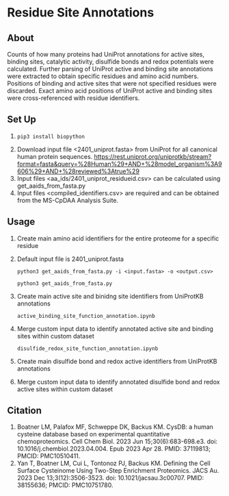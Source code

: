 # Residue Site Annotations

## About
Counts of how many proteins had UniProt annotations for active sites, binding sites, catalytic activity, disulfide bonds and redox potentials were calculated. Further parsing of UniProt active and binding site annotations were extracted to obtain specific residues and amino acid numbers. Positions of binding and active sites that were not specified residues were discarded. Exact amino acid positions of UniProt active and binding sites were cross-referenced with residue identifiers. 

## Set Up
1. ```
   pip3 install biopython
   ```
2. Download input file <2401_uniprot.fasta> from UniProt for all canonical human protein sequences.
   https://rest.uniprot.org/uniprotkb/stream?format=fasta&query=%28Human%29+AND+%28model_organism%3A9606%29+AND+%28reviewed%3Atrue%29
4. Input files <aa_ids/2401_uniprot_residueid.csv> can be calculated using get_aaids_from_fasta.py
5. Input files <compiled_identifiers.csv> are required and can be obtained from the MS-CpDAA Analysis Suite.

## Usage
1. Create main amino acid identifiers for the entire proteome for a specific residue
2. Default input file is 2401_uniprot.fasta
   
   ```
   python3 get_aaids_from_fasta.py -i <input.fasta> -o <output.csv>
   ```

   ```
   python3 get_aaids_from_fasta.py
   ```
   
4. Create main active site and binidng site identifiers from UniProtKB annotations
   ```
   active_binding_site_function_annotation.ipynb
   ```
6. Merge custom input data to identify annotated active site and binding sites within custom dataset
   ```
   disulfide_redox_site_function_annotation.ipynb
   ```
8. Create main disulfide bond and redox active identifiers from UniProtKB annotations
9. Merge custom input data to identify annotated disulfide bond and redox active sites within custom dataset


## Citation
1. Boatner LM, Palafox MF, Schweppe DK, Backus KM. CysDB: a human cysteine database based on experimental quantitative chemoproteomics. Cell Chem Biol. 2023 Jun 15;30(6):683-698.e3. doi: 10.1016/j.chembiol.2023.04.004. Epub 2023 Apr 28. PMID: 37119813; PMCID: PMC10510411.
2. Yan T, Boatner LM, Cui L, Tontonoz PJ, Backus KM. Defining the Cell Surface Cysteinome Using Two-Step Enrichment Proteomics. JACS Au. 2023 Dec 13;3(12):3506-3523. doi: 10.1021/jacsau.3c00707. PMID: 38155636; PMCID: PMC10751780.
